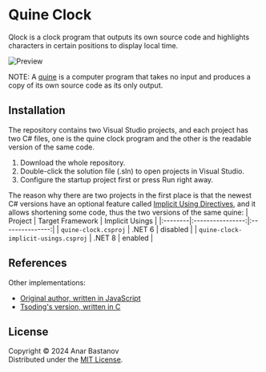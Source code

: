# Quine Clock
Qlock is a clock program that outputs its own source code and highlights characters in certain positions to display local time.

![Preview](/res/preview.gif)

NOTE: A [quine](https://en.wikipedia.org/wiki/Quine_%28computing%29) is a computer program that takes no input and produces a copy of its own source code as its only output.

## Installation
The repository contains two Visual Studio projects, and each project has two C# files, one is the quine clock program and the other is the readable version of the same code.
 1. Download the whole repository.
 2. Double-click the solution file (.sln) to open projects in Visual Studio.
 3. Configure the startup project first or press Run right away.

The reason why there are two projects in the first place is that the newest C# versions have an optional feature called [Implicit Using Directives](https://learn.microsoft.com/en-us/dotnet/core/project-sdk/overview#implicit-using-directives), and it allows shortening some code, thus the two versions of the same quine:
| Project | Target Framework | Implicit Usings |
|:--------|:----------------:|:---------------:|
| `quine-clock.csproj`				   | .NET 6 | disabled |
| `quine-clock-implicit-usings.csproj` | .NET 8 | enabled  |

## References
Other implementations:
 * [Original author, written in JavaScript](https://aem1k.com/qlock/)
 * [Tsoding's version, written in C](https://gist.github.com/rexim/f582098611b2be202051ba543e21da05)

## License
Copyright &copy; 2024 Anar Bastanov  
Distributed under the [MIT License](http://www.opensource.org/licenses/mit-license.php).
